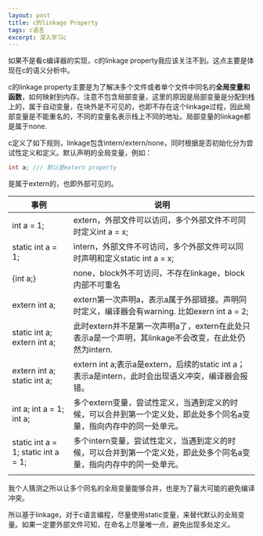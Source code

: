 ```yaml
---
layout: post
title: c的linkage Property
tags: c语言
excerpt: 深入学习c
---
```



如果不是看c编译器的实现，c的linkage property我应该关注不到。这点主要是体现在c的语义分析中。

c的linkage property主要是为了解决多个文件或者单个文件中同名的**全局变量和函数**，如何映射到内存。注意不包含局部变量，这里的原因是局部变量是分配到栈上的，属于自动变量，在块外是不可见的，也即不存在这个linkage过程，因此局部变量是不能重名的，不同的变量名表示栈上不同的地址。局部变量的linkage都是属于none.

c定义了如下规则，linkage包含intern/extern/none，同时根据是否初始化分为尝试性定义和定义。默认声明的全局变量，例如：

```c
int a; /// 默认是extern property
```

是属于extern的，也即外部可见的。

| 事例                                | 说明                                                         |
| ----------------------------------- | ------------------------------------------------------------ |
| int a = 1;                          | extern，外部文件可以访问，多个外部文件不可同时定义int a = x; |
| static int a = 1;                   | intern，外部文件不可访问，多个外部文件可以同时声明和定义static int a = x; |
| {int a;}                            | none，block外不可访问，不存在linkage，block内部不可重名      |
| extern int a;                       | extern第一次声明a，表示a属于外部链接。声明同时定义，编译器会有warning.  比如exern int a = 2; |
| static int a; extern int a;         | 此时extern并不是第一次声明a了，extern在此处只表示a是一个声明，其linkage不会改变，在此处仍然为intern. |
| extern int a; static int a;         | extern int a;表示a是extern，后续的static int a；表示a是intern，此时会出现语义冲突，编译器会报错。 |
| int a;  int a = 1; int a;           | 多个extern变量，尝试性定义，当遇到定义的时候，可以合并到第一个定义处，即此处多个同名a变量，指向内存中的同一处单元。 |
| static int a = 1; static int a = 1; | 多个intern变量，尝试性定义，当遇到定义的时候，可以合并到第一个定义处，即此处多个同名a变量，指向内存中的同一处单元。 |
|                                     |                                                              |

我个人猜测之所以让多个同名的全局变量能够合并，也是为了最大可能的避免编译冲突。

所以基于linkage，对于c语言编程，尽量使用static变量，来替代默认的全局变量。如果一定要外部文件可知，在命名上尽量唯一点，避免出现多处定义。

